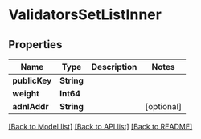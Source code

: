 # ValidatorsSetListInner

## Properties
Name | Type | Description | Notes
------------ | ------------- | ------------- | -------------
**publicKey** | **String** |  | 
**weight** | **Int64** |  | 
**adnlAddr** | **String** |  | [optional] 

[[Back to Model list]](../README.md#documentation-for-models) [[Back to API list]](../README.md#documentation-for-api-endpoints) [[Back to README]](../README.md)


